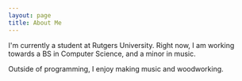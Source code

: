 ```yaml
---
layout: page
title: About Me
---
```


I'm currently a student at Rutgers University. Right now, I am working towards a BS in Computer Science, and a minor in music.

Outside of programming, I enjoy making music and woodworking.
